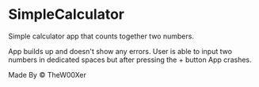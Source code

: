 # SimpleCalculator
Simple calculator app that counts together two numbers.

App builds up and doesn't show any errors. User is able to input two numbers in dedicated spaces but after pressing the + button App crashes.

Made By © TheW00Xer
